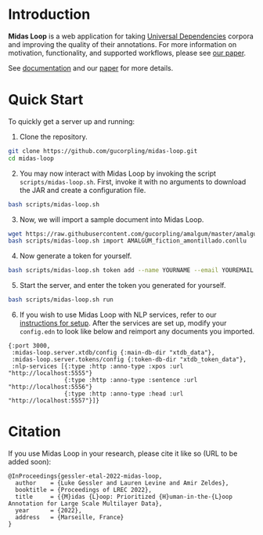 # Introduction

**Midas Loop** is a web application for taking [Universal Dependencies](https://universaldependencies.org/) corpora and improving the quality of their annotations.
For more information on motivation, functionality, and supported workflows, please see [our paper](https://gucorpling.github.io/midas-loop/midas_loop.pdf).

See [documentation](https://gucorpling.github.io/midas-loop) and our [paper](https://gucorpling.github.io/midas-loop/midas_loop.pdf) for more details.

# Quick Start

To quickly get a server up and running:

1. Clone the repository.

```bash
git clone https://github.com/gucorpling/midas-loop.git
cd midas-loop
```   

2. You may now interact with Midas Loop by invoking the script `scripts/midas-loop.sh`.
   First, invoke it with no arguments to download the JAR and create a configuration file.
   
```bash
bash scripts/midas-loop.sh
```
   
3. Now, we will import a sample document into Midas Loop.
   
```bash
wget https://raw.githubusercontent.com/gucorpling/amalgum/master/amalgum/fiction/dep/AMALGUM_fiction_amontillado.conllu
bash scripts/midas-loop.sh import AMALGUM_fiction_amontillado.conllu
```

4. Now generate a token for yourself.

```bash
bash scripts/midas-loop.sh token add --name YOURNAME --email YOUREMAIL --quality gold
```

5. Start the server, and enter the token you generated for yourself.

```bash
bash scripts/midas-loop.sh run
```

6. If you wish to use Midas Loop with NLP services, refer to our [instructions for setup](services/README.md). 
After the services are set up, modify your `config.edn` to look like below and reimport any documents you imported.

```edn
{:port 3000,
 :midas-loop.server.xtdb/config {:main-db-dir "xtdb_data"},
 :midas-loop.server.tokens/config {:token-db-dir "xtdb_token_data"},
 :nlp-services [{:type :http :anno-type :xpos :url "http://localhost:5555"}
                {:type :http :anno-type :sentence :url "http://localhost:5556"}
                {:type :http :anno-type :head :url "http://localhost:5557"}]}
```

# Citation
If you use Midas Loop in your research, please cite it like so (URL to be added soon):

```
@InProceedings{gessler-etal-2022-midas-loop,
  author    = {Luke Gessler and Lauren Levine and Amir Zeldes},
  booktitle = {Proceedings of LREC 2022},
  title     = {{M}idas {L}oop: Prioritized {H}uman-in-the-{L}oop Annotation for Large Scale Multilayer Data},
  year      = {2022},
  address   = {Marseille, France}
}
```

